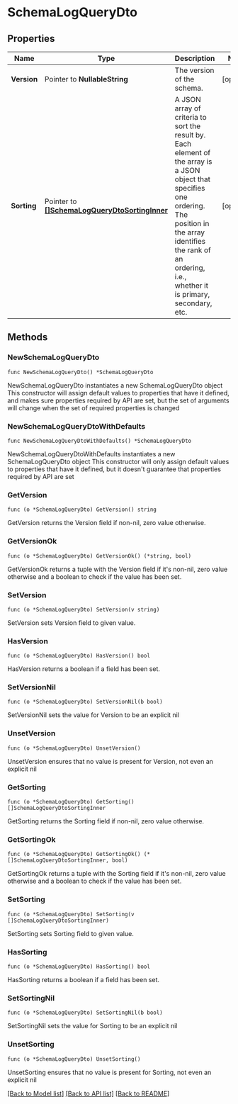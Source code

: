 # SchemaLogQueryDto

## Properties

Name | Type | Description | Notes
------------ | ------------- | ------------- | -------------
**Version** | Pointer to **NullableString** | The version of the schema. | [optional] 
**Sorting** | Pointer to [**[]SchemaLogQueryDtoSortingInner**](SchemaLogQueryDtoSortingInner.md) | A JSON array of criteria to sort the result by. Each element of the array is                       a JSON object that specifies one ordering. The position in the array                       identifies the rank of an ordering, i.e., whether it is primary, secondary,                       etc.  | [optional] 

## Methods

### NewSchemaLogQueryDto

`func NewSchemaLogQueryDto() *SchemaLogQueryDto`

NewSchemaLogQueryDto instantiates a new SchemaLogQueryDto object
This constructor will assign default values to properties that have it defined,
and makes sure properties required by API are set, but the set of arguments
will change when the set of required properties is changed

### NewSchemaLogQueryDtoWithDefaults

`func NewSchemaLogQueryDtoWithDefaults() *SchemaLogQueryDto`

NewSchemaLogQueryDtoWithDefaults instantiates a new SchemaLogQueryDto object
This constructor will only assign default values to properties that have it defined,
but it doesn't guarantee that properties required by API are set

### GetVersion

`func (o *SchemaLogQueryDto) GetVersion() string`

GetVersion returns the Version field if non-nil, zero value otherwise.

### GetVersionOk

`func (o *SchemaLogQueryDto) GetVersionOk() (*string, bool)`

GetVersionOk returns a tuple with the Version field if it's non-nil, zero value otherwise
and a boolean to check if the value has been set.

### SetVersion

`func (o *SchemaLogQueryDto) SetVersion(v string)`

SetVersion sets Version field to given value.

### HasVersion

`func (o *SchemaLogQueryDto) HasVersion() bool`

HasVersion returns a boolean if a field has been set.

### SetVersionNil

`func (o *SchemaLogQueryDto) SetVersionNil(b bool)`

 SetVersionNil sets the value for Version to be an explicit nil

### UnsetVersion
`func (o *SchemaLogQueryDto) UnsetVersion()`

UnsetVersion ensures that no value is present for Version, not even an explicit nil
### GetSorting

`func (o *SchemaLogQueryDto) GetSorting() []SchemaLogQueryDtoSortingInner`

GetSorting returns the Sorting field if non-nil, zero value otherwise.

### GetSortingOk

`func (o *SchemaLogQueryDto) GetSortingOk() (*[]SchemaLogQueryDtoSortingInner, bool)`

GetSortingOk returns a tuple with the Sorting field if it's non-nil, zero value otherwise
and a boolean to check if the value has been set.

### SetSorting

`func (o *SchemaLogQueryDto) SetSorting(v []SchemaLogQueryDtoSortingInner)`

SetSorting sets Sorting field to given value.

### HasSorting

`func (o *SchemaLogQueryDto) HasSorting() bool`

HasSorting returns a boolean if a field has been set.

### SetSortingNil

`func (o *SchemaLogQueryDto) SetSortingNil(b bool)`

 SetSortingNil sets the value for Sorting to be an explicit nil

### UnsetSorting
`func (o *SchemaLogQueryDto) UnsetSorting()`

UnsetSorting ensures that no value is present for Sorting, not even an explicit nil

[[Back to Model list]](../README.md#documentation-for-models) [[Back to API list]](../README.md#documentation-for-api-endpoints) [[Back to README]](../README.md)


